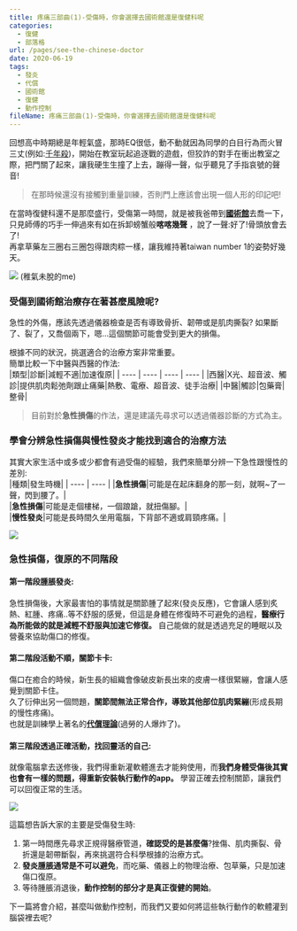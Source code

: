 ```yaml
---
title: 疼痛三部曲(1)-受傷時，你會選擇去國術館還是復健科呢
categories:
  - 復健
  - 部落格
url: /pages/see-the-chinese-doctor
date: 2020-06-19
tags:
  - 發炎
  - 代償
  - 國術館
  - 復健
  - 動作控制
fileName: 疼痛三部曲(1)-受傷時，你會選擇去國術館還是復健科呢
---
```


回想高中時期總是年輕氣盛，那時EQ很低，動不動就因為同學的白目行為而火冒三丈(例如:[千年殺](https://zh.wikipedia.org/wiki/%E5%8D%83%E5%B9%B4%E6%AE%BA))，開始在教室玩起追逐戰的遊戲，但狡詐的對手在衝出教室之際，把門關了起來，讓我硬生生撞了上去，蹦得一聲，似乎聽見了手指哀號的聲音!

> 在那時候還沒有接觸到重量訓練，否則門上應該會出現一個人形的印記吧!

在當時復健科還不是那麼盛行，受傷第一時間，就是被我爸帶到[**國術館**](https://zh.wikipedia.org/wiki/%E6%AD%A6%E9%A4%A8)去喬一下，只見師傅的巧手一伸過來有如在拆卸螃蟹般**喀喀幾聲** ，說了一聲:好了!骨頭放會去了!  
再拿草藥左三圈右三圈包得跟肉粽一樣，讓我維持著taiwan number 1的姿勢好幾天。

![](<https://cdn.jsdelivr.net/gh/xiang0805/blogimage/img/疼痛三部曲(1)-受傷時，你會選擇去國術館還是復健科呢-1.jpg>)
(稚氣未脫的me)

### 受傷到國術館治療存在著甚麼風險呢?

急性的外傷，應該先透過儀器檢查是否有導致骨折、韌帶或是肌肉撕裂?
如果斷了、裂了，又喬個兩下，嗯…這個關節可能會受到更大的損傷。

根據不同的狀況，挑選適合的治療方案非常重要。  
簡單比較一下中醫與西醫的作法:  
|類型|診斷|減輕不適|加速復原|
| ---- | ---- | ---- | ---- |
|西醫|X光、超音波、觸診|提供肌肉鬆弛劑跟止痛藥|熱敷、電療、超音波、徒手治療|
|中醫|觸診|包藥膏|整骨|

> 目前對於**急性損傷**的作法，還是建議先尋求可以透過儀器診斷的方式為主。

### 學會分辨急性損傷與慢性發炎才能找到適合的治療方法

其實大家生活中或多或少都會有過受傷的經驗，我們來簡單分辨一下急性跟慢性的差別:  
|種類|發生時機|
| ---- | ---- |
|**急性損傷**|可能是在起床翻身的那一刻，就啊~了一聲，閃到腰了。|  
|**急性損傷**|可能是走個樓梯，一個踉蹌，就扭傷腳。|  
|**慢性發炎**|可能是長時間久坐用電腦，下背部不適或肩頸疼痛。|

![](<https://cdn.jsdelivr.net/gh/xiang0805/blogimage/img/疼痛三部曲(1)-受傷時，你會選擇去國術館還是復健科呢-2.jpg>)

### 急性損傷，復原的不同階段

#### 第一階段腫脹發炎:

急性損傷後，大家最害怕的事情就是關節腫了起來(發炎反應)，它會讓人感到炙熱、紅腫、疼痛..等不舒服的感覺，但這是身體在修復時不可避免的過程，**醫療行為所能做的就是減輕不舒服與加速它修復。**
自己能做的就是透過充足的睡眠以及營養來協助傷口的修復。

#### 第二階段活動不順，關節卡卡:

傷口在癒合的時候，新生長的組織會像破皮新長出來的皮膚一樣很緊繃，會讓人感覺到關節卡住。  
久了衍伸出另一個問題，**關節間無法正常合作，導致其他部位肌肉緊繃**(形成長期的慢性疼痛)。  
也就是訓練學上著名的[**代償理論**](https://blog.easepain.tw/by-easepain/pain-science-intro/)(過勞的人爆炸了)。

#### 第三階段透過正確活動，找回靈活的自己:

就像電腦拿去送修後，我們得重新灌軟體進去才能夠使用，而**我們身體受傷後其實也會有一樣的問題，得重新安裝執行動作的app。**
學習正確去控制關節，讓我們可以回復正常的生活。

![](<https://cdn.jsdelivr.net/gh/xiang0805/blogimage/img/疼痛三部曲(1)-受傷時，你會選擇去國術館還是復健科呢-3.jpg>)

這篇想告訴大家的主要是受傷發生時:

1. 第一時間應先尋求正規得醫療管道，**確認受的是甚麼傷**?挫傷、肌肉撕裂、骨折還是韌帶斷裂，再來挑選符合科學根據的治療方式。
2. **發炎腫脹通常是不可以避免**，而吃藥、儀器上的物理治療、包草藥，只是加速傷口復原。
3. 等待腫脹消退後，**動作控制的部分才是真正復健的開始**。

下一篇將會介紹，甚麼叫做動作控制，而我們又要如何將這些執行動作的軟體灌到腦袋裡去呢?
